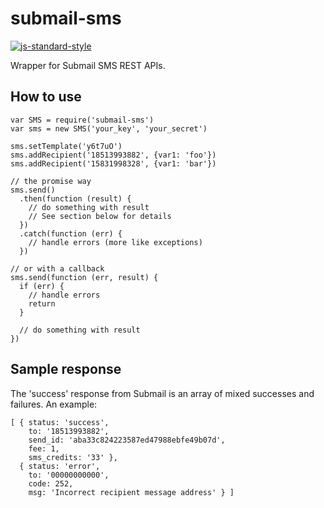 # submail-sms
[![js-standard-style](https://img.shields.io/badge/code%20style-standard-brightgreen.svg)](http://standardjs.com/)

Wrapper for Submail SMS REST APIs.

## How to use
```
var SMS = require('submail-sms')
var sms = new SMS('your_key', 'your_secret')

sms.setTemplate('y6t7uO')
sms.addRecipient('18513993882', {var1: 'foo'})
sms.addRecipient('15831998328', {var1: 'bar'})

// the promise way
sms.send()
  .then(function (result) {
    // do something with result
    // See section below for details
  })
  .catch(function (err) {
    // handle errors (more like exceptions)
  })

// or with a callback
sms.send(function (err, result) {
  if (err) {
    // handle errors
    return
  }

  // do something with result
})
```

## Sample response
The 'success' response from Submail is an array of mixed successes and failures. An example:
```
[ { status: 'success',
    to: '18513993882',
    send_id: 'aba33c824223587ed47988ebfe49b07d',
    fee: 1,
    sms_credits: '33' },
  { status: 'error',
    to: '00000000000',
    code: 252,
    msg: 'Incorrect recipient message address' } ]
```
